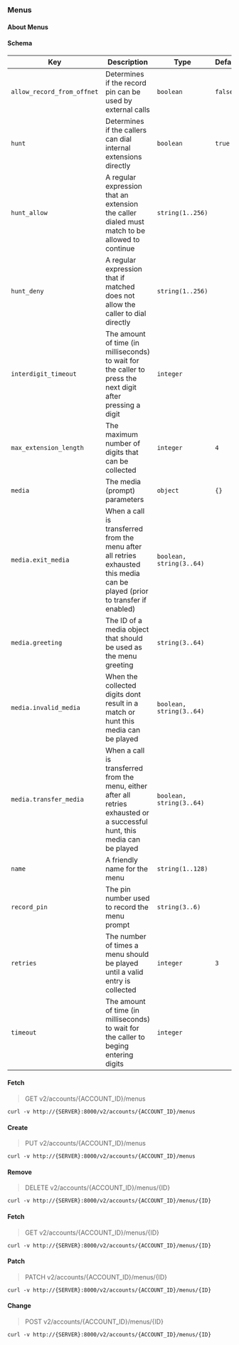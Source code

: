 ### Menus

#### About Menus

#### Schema

Key | Description | Type | Default | Required
--- | ----------- | ---- | ------- | --------
`allow_record_from_offnet` | Determines if the record pin can be used by external calls | `boolean` | `false` | `false`
`hunt` | Determines if the callers can dial internal extensions directly | `boolean` | `true` | `false`
`hunt_allow` | A regular expression that an extension the caller dialed must match to be allowed to continue | `string(1..256)` |   | `false`
`hunt_deny` | A regular expression that if matched does not allow the caller to dial directly | `string(1..256)` |   | `false`
`interdigit_timeout` | The amount of time (in milliseconds) to wait for the caller to press the next digit after pressing a digit | `integer` |   | `false`
`max_extension_length` | The maximum number of digits that can be collected | `integer` | `4` | `false`
`media` | The media (prompt) parameters | `object` | `{}` | `false`
`media.exit_media` | When a call is transferred from the menu after all retries exhausted this media can be played (prior to transfer if enabled) | `boolean, string(3..64)` |   | `false`
`media.greeting` | The ID of a media object that should be used as the menu greeting | `string(3..64)` |   | `false`
`media.invalid_media` | When the collected digits dont result in a match or hunt this media can be played | `boolean, string(3..64)` |   | `false`
`media.transfer_media` | When a call is transferred from the menu, either after all retries exhausted or a successful hunt, this media can be played | `boolean, string(3..64)` |   | `false`
`name` | A friendly name for the menu | `string(1..128)` |   | `true`
`record_pin` | The pin number used to record the menu prompt | `string(3..6)` |   | `false`
`retries` | The number of times a menu should be played until a valid entry is collected | `integer` | `3` | `false`
`timeout` | The amount of time (in milliseconds) to wait for the caller to beging entering digits | `integer` |   | `false`


#### Fetch

> GET v2/accounts/{ACCOUNT_ID}/menus

```curl
curl -v http://{SERVER}:8000/v2/accounts/{ACCOUNT_ID}/menus
```

#### Create

> PUT v2/accounts/{ACCOUNT_ID}/menus

```curl
curl -v http://{SERVER}:8000/v2/accounts/{ACCOUNT_ID}/menus
```

#### Remove

> DELETE v2/accounts/{ACCOUNT_ID}/menus/{ID}

```curl
curl -v http://{SERVER}:8000/v2/accounts/{ACCOUNT_ID}/menus/{ID}
```

#### Fetch

> GET v2/accounts/{ACCOUNT_ID}/menus/{ID}

```curl
curl -v http://{SERVER}:8000/v2/accounts/{ACCOUNT_ID}/menus/{ID}
```

#### Patch

> PATCH v2/accounts/{ACCOUNT_ID}/menus/{ID}

```curl
curl -v http://{SERVER}:8000/v2/accounts/{ACCOUNT_ID}/menus/{ID}
```

#### Change

> POST v2/accounts/{ACCOUNT_ID}/menus/{ID}

```curl
curl -v http://{SERVER}:8000/v2/accounts/{ACCOUNT_ID}/menus/{ID}
```


